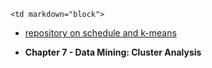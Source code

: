 	<td markdown="block">

* [repository on schedule and k-means](https://github.com/jversoza/p4a-spring-16-examples/tree/master/p4a-class26)

</td>
	<td markdown="block">

* __Chapter 7 - Data Mining: Cluster Analysis__

</td>
	<td markdown="block">

</td>
